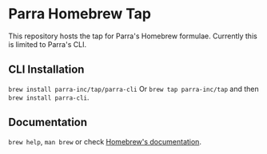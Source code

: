 # Parra Homebrew Tap

This repository hosts the tap for Parra's Homebrew formulae. Currently this is limited to Parra's CLI.

## CLI Installation

`brew install parra-inc/tap/parra-cli`
Or `brew tap parra-inc/tap` and then `brew install parra-cli`.

## Documentation

`brew help`, `man brew` or check [Homebrew's documentation](https://docs.brew.sh).
